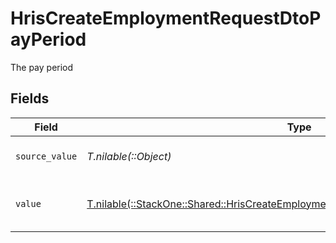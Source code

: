 # HrisCreateEmploymentRequestDtoPayPeriod

The pay period


## Fields

| Field                                                                                                                                                            | Type                                                                                                                                                             | Required                                                                                                                                                         | Description                                                                                                                                                      | Example                                                                                                                                                          |
| ---------------------------------------------------------------------------------------------------------------------------------------------------------------- | ---------------------------------------------------------------------------------------------------------------------------------------------------------------- | ---------------------------------------------------------------------------------------------------------------------------------------------------------------- | ---------------------------------------------------------------------------------------------------------------------------------------------------------------- | ---------------------------------------------------------------------------------------------------------------------------------------------------------------- |
| `source_value`                                                                                                                                                   | *T.nilable(::Object)*                                                                                                                                            | :heavy_minus_sign:                                                                                                                                               | The source value of the pay period.                                                                                                                              | Hour                                                                                                                                                             |
| `value`                                                                                                                                                          | [T.nilable(::StackOne::Shared::HrisCreateEmploymentRequestDtoSchemasPayPeriodValue)](../../models/shared/hriscreateemploymentrequestdtoschemaspayperiodvalue.md) | :heavy_minus_sign:                                                                                                                                               | The pay period of the job postings.                                                                                                                              | hour                                                                                                                                                             |